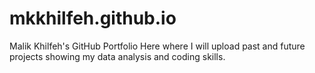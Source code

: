 # mkkhilfeh.github.io
Malik Khilfeh's GitHub Portfolio
Here where I will upload past and future projects showing my data analysis and coding skills.
